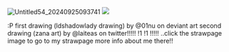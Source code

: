 ![Untitled54_20240925093741](https://github.com/user-attachments/assets/58de0f36-2dbc-4710-8d6f-cf00232e42a7)
[<img src="https://i.imgur.com/5uGebMw.png">](https://taurtls.straw.page)


 :P first drawing (ldshadowlady drawing) by @01nu on deviant art second drawing (zana art) by @laiteas on twitter!!!!! !1 !1 !!!!!
 ..click the strawpage image to go to my strawpage more info about me there!!
 



